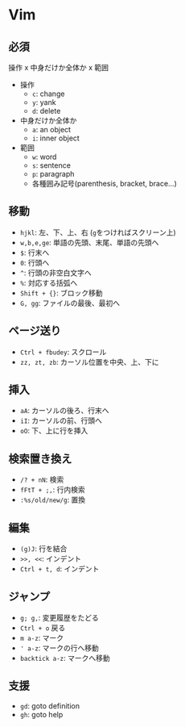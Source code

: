 # Vim

## 必須

操作 x 中身だけか全体か x 範囲

- 操作
  - `c`: change
  - `y`: yank
  - `d`: delete
- 中身だけか全体か
  - `a`: an object
  - `i`: inner object
- 範囲
  - `w`: word
  - `s`: sentence
  - `p`: paragraph
  - 各種囲み記号(parenthesis, bracket, brace...)

## 移動

- `hjkl`: 左、下、上、右 (`g`をつければスクリーン上)
- `w,b,e,ge`: 単語の先頭、末尾、単語の先頭へ
- `$`: 行末へ
- `0`: 行頭へ
- `^`: 行頭の非空白文字へ
- `%`: 対応する括弧へ
- `Shift + {}`: ブロック移動
- `G, gg`: ファイルの最後、最初へ

## ページ送り

- `Ctrl + fbudey`: スクロール
- `zz, zt, zb`: カーソル位置を中央、上、下に

## 挿入

- `aA`: カーソルの後ろ、行末へ
- `iI`: カーソルの前、行頭へ
- `oO`: 下、上に行を挿入

## 検索置き換え

- `/? + nN`: 検索
- `fFtT + ;,`: 行内検索
- `:%s/old/new/g`: 置換

## 編集

- `(g)J`: 行を結合
- `>>, <<`: インデント
- `Ctrl + t, d`: インデント

## ジャンプ

- `g; g,`: 変更履歴をたどる
- `Ctrl + o` 戻る
- `m a-z`: マーク
- `' a-z`: マークの行へ移動
- `backtick a-z`: マークへ移動

## 支援

- `gd`: goto definition
- `gh`: goto help
